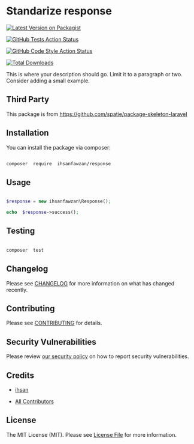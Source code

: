 
# Standarize response

  

[![Latest Version on Packagist](https://img.shields.io/packagist/v/ihsanfawzan/response.svg?style=flat-square)](https://packagist.org/packages/ihsanfawzan/response)

[![GitHub Tests Action Status](https://img.shields.io/github/actions/workflow/status/ihsanfawzan/response/run-tests.yml?branch=main&label=tests&style=flat-square)](https://github.com/ihsanfawzan/response/actions?query=workflow%3Arun-tests+branch%3Amain)

[![GitHub Code Style Action Status](https://img.shields.io/github/actions/workflow/status/ihsanfawzan/response/fix-php-code-style-issues.yml?branch=main&label=code%20style&style=flat-square)](https://github.com/ihsanfawzan/response/actions?query=workflow%3A"Fix+PHP+code+style+issues"+branch%3Amain)

[![Total Downloads](https://img.shields.io/packagist/dt/ihsanfawzan/response.svg?style=flat-square)](https://packagist.org/packages/ihsanfawzan/response)

  

This is where your description should go. Limit it to a paragraph or two. Consider adding a small example.

  

## Third Party

 This package is from https://github.com/spatie/package-skeleton-laravel
    

## Installation

  

You can install the package via composer:

  

```bash

composer  require  ihsanfawzan/response

```
  
## Usage

  

```php

$response = new ihsanfawzan\Response();

echo  $response->success();

```

  

## Testing

  

```bash

composer  test

```

  

## Changelog

  

Please see [CHANGELOG](CHANGELOG.md) for more information on what has changed recently.

  

## Contributing

  

Please see [CONTRIBUTING](CONTRIBUTING.md) for details.

  

## Security Vulnerabilities

  

Please review [our security policy](../../security/policy) on how to report security vulnerabilities.

  

## Credits

  

- [ihsan](https://github.com/ihsan)

- [All Contributors](../../contributors)

  

## License

  

The MIT License (MIT). Please see [License File](LICENSE.md) for more information.
